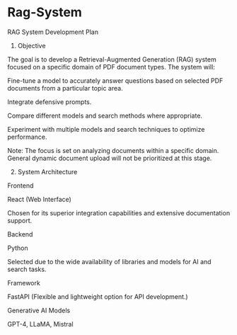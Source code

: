 # Rag-System

RAG System Development Plan

1. Objective

The goal is to develop a Retrieval-Augmented Generation (RAG) system focused on a specific domain of PDF document types. The system will:


  Fine-tune a model to accurately answer questions based on selected PDF documents from a particular topic area.
  
  Integrate defensive prompts.
  
  Compare different models and search methods where appropriate.
  
  Experiment with multiple models and search techniques to optimize performance.
  
  Note: The focus is set on analyzing documents within a specific domain. General dynamic document upload will not be prioritized at this stage.


2. System Architecture

Frontend

  React (Web Interface)
  
  Chosen for its superior integration capabilities and extensive documentation support.

Backend

  Python
  
  Selected due to the wide availability of libraries and models for AI and search tasks.
  
  Framework
  
  FastAPI (Flexible and lightweight option for API development.)

Generative AI Models

  GPT-4, LLaMA, Mistral
